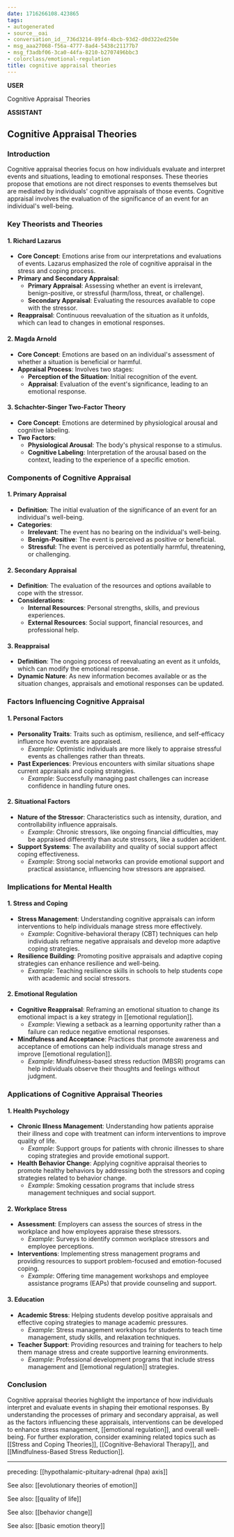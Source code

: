 ```yaml
---
date: 1716266108.423865
tags:
- autogenerated
- source__oai
- conversation_id__736d3214-89f4-4bcb-93d2-d0d322ed250e
- msg_aaa27068-f56a-4777-8ad4-5438c21177b7
- msg_f3adbf06-3ca0-44fa-8210-b2707496bbc3
- colorclass/emotional-regulation
title: cognitive appraisal theories
---
```


**USER**

Cognitive Appraisal Theories


**ASSISTANT**

## Cognitive Appraisal Theories

### Introduction
Cognitive appraisal theories focus on how individuals evaluate and interpret events and situations, leading to emotional responses. These theories propose that emotions are not direct responses to events themselves but are mediated by individuals' cognitive appraisals of those events. Cognitive appraisal involves the evaluation of the significance of an event for an individual's well-being.

### Key Theorists and Theories

#### 1. Richard Lazarus
- **Core Concept**: Emotions arise from our interpretations and evaluations of events. Lazarus emphasized the role of cognitive appraisal in the stress and coping process.
- **Primary and Secondary Appraisal**:
  - **Primary Appraisal**: Assessing whether an event is irrelevant, benign-positive, or stressful (harm/loss, threat, or challenge).
  - **Secondary Appraisal**: Evaluating the resources available to cope with the stressor.
- **Reappraisal**: Continuous reevaluation of the situation as it unfolds, which can lead to changes in emotional responses.

#### 2. Magda Arnold
- **Core Concept**: Emotions are based on an individual's assessment of whether a situation is beneficial or harmful.
- **Appraisal Process**: Involves two stages:
  - **Perception of the Situation**: Initial recognition of the event.
  - **Appraisal**: Evaluation of the event's significance, leading to an emotional response.

#### 3. Schachter-Singer Two-Factor Theory
- **Core Concept**: Emotions are determined by physiological arousal and cognitive labeling.
- **Two Factors**:
  - **Physiological Arousal**: The body's physical response to a stimulus.
  - **Cognitive Labeling**: Interpretation of the arousal based on the context, leading to the experience of a specific emotion.

### Components of Cognitive Appraisal

#### 1. Primary Appraisal
- **Definition**: The initial evaluation of the significance of an event for an individual's well-being.
- **Categories**:
  - **Irrelevant**: The event has no bearing on the individual's well-being.
  - **Benign-Positive**: The event is perceived as positive or beneficial.
  - **Stressful**: The event is perceived as potentially harmful, threatening, or challenging.

#### 2. Secondary Appraisal
- **Definition**: The evaluation of the resources and options available to cope with the stressor.
- **Considerations**:
  - **Internal Resources**: Personal strengths, skills, and previous experiences.
  - **External Resources**: Social support, financial resources, and professional help.

#### 3. Reappraisal
- **Definition**: The ongoing process of reevaluating an event as it unfolds, which can modify the emotional response.
- **Dynamic Nature**: As new information becomes available or as the situation changes, appraisals and emotional responses can be updated.

### Factors Influencing Cognitive Appraisal

#### 1. Personal Factors
- **Personality Traits**: Traits such as optimism, resilience, and self-efficacy influence how events are appraised.
  - *Example*: Optimistic individuals are more likely to appraise stressful events as challenges rather than threats.
- **Past Experiences**: Previous encounters with similar situations shape current appraisals and coping strategies.
  - *Example*: Successfully managing past challenges can increase confidence in handling future ones.

#### 2. Situational Factors
- **Nature of the Stressor**: Characteristics such as intensity, duration, and controllability influence appraisals.
  - *Example*: Chronic stressors, like ongoing financial difficulties, may be appraised differently than acute stressors, like a sudden accident.
- **Support Systems**: The availability and quality of social support affect coping effectiveness.
  - *Example*: Strong social networks can provide emotional support and practical assistance, influencing how stressors are appraised.

### Implications for Mental Health

#### 1. Stress and Coping
- **Stress Management**: Understanding cognitive appraisals can inform interventions to help individuals manage stress more effectively.
  - *Example*: Cognitive-behavioral therapy (CBT) techniques can help individuals reframe negative appraisals and develop more adaptive coping strategies.
- **Resilience Building**: Promoting positive appraisals and adaptive coping strategies can enhance resilience and well-being.
  - *Example*: Teaching resilience skills in schools to help students cope with academic and social stressors.

#### 2. Emotional Regulation
- **Cognitive Reappraisal**: Reframing an emotional situation to change its emotional impact is a key strategy in [[emotional regulation]].
  - *Example*: Viewing a setback as a learning opportunity rather than a failure can reduce negative emotional responses.
- **Mindfulness and Acceptance**: Practices that promote awareness and acceptance of emotions can help individuals manage stress and improve [[emotional regulation]].
  - *Example*: Mindfulness-based stress reduction (MBSR) programs can help individuals observe their thoughts and feelings without judgment.

### Applications of Cognitive Appraisal Theories

#### 1. Health Psychology
- **Chronic Illness Management**: Understanding how patients appraise their illness and cope with treatment can inform interventions to improve quality of life.
  - *Example*: Support groups for patients with chronic illnesses to share coping strategies and provide emotional support.
- **Health Behavior Change**: Applying cognitive appraisal theories to promote healthy behaviors by addressing both the stressors and coping strategies related to behavior change.
  - *Example*: Smoking cessation programs that include stress management techniques and social support.

#### 2. Workplace Stress
- **Assessment**: Employers can assess the sources of stress in the workplace and how employees appraise these stressors.
  - *Example*: Surveys to identify common workplace stressors and employee perceptions.
- **Interventions**: Implementing stress management programs and providing resources to support problem-focused and emotion-focused coping.
  - *Example*: Offering time management workshops and employee assistance programs (EAPs) that provide counseling and support.

#### 3. Education
- **Academic Stress**: Helping students develop positive appraisals and effective coping strategies to manage academic pressures.
  - *Example*: Stress management workshops for students to teach time management, study skills, and relaxation techniques.
- **Teacher Support**: Providing resources and training for teachers to help them manage stress and create supportive learning environments.
  - *Example*: Professional development programs that include stress management and [[emotional regulation]] strategies.

### Conclusion
Cognitive appraisal theories highlight the importance of how individuals interpret and evaluate events in shaping their emotional responses. By understanding the processes of primary and secondary appraisal, as well as the factors influencing these appraisals, interventions can be developed to enhance stress management, [[emotional regulation]], and overall well-being. For further exploration, consider examining related topics such as [[Stress and Coping Theories]], [[Cognitive-Behavioral Therapy]], and [[Mindfulness-Based Stress Reduction]].


---

preceding: [[hypothalamic-pituitary-adrenal (hpa) axis]]

See also: [[evolutionary theories of emotion]]


See also: [[quality of life]]


See also: [[behavior change]]


See also: [[basic emotion theory]]